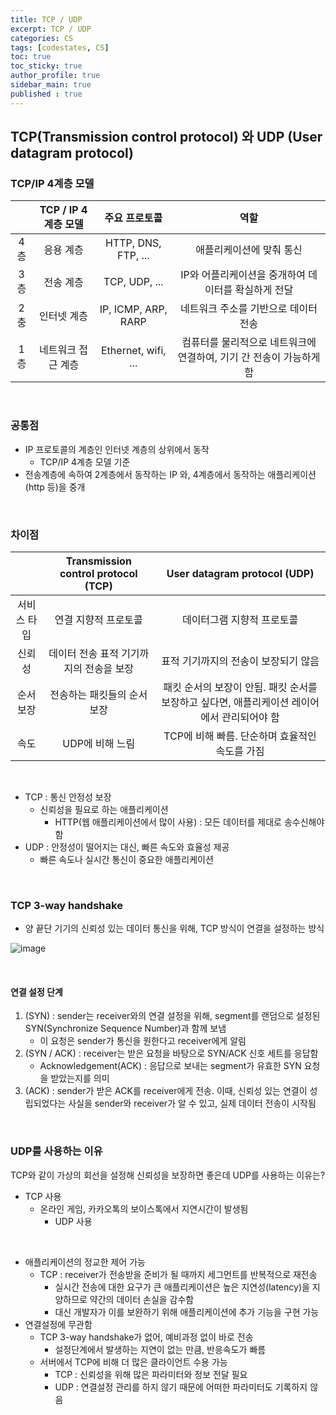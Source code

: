 ```yaml
---
title: TCP / UDP
excerpt: TCP / UDP
categories: CS
tags: [codestates, CS]
toc: true
toc_sticky: true
author_profile: true
sidebar_main: true
published : true
---
```

## TCP(Transmission control protocol) 와 UDP (User datagram protocol)

### TCP/IP 4계층 모델

||TCP / IP 4계층 모델|주요 프로토콜|역할|
|:-:|:-:|:-:|:-:|
|4층|응용 계층|HTTP, DNS, FTP, ...|애플리케이션에 맞춰 통신|
|3층|전송 계층|TCP, UDP, ...|IP와 어플리케이션을 중개하여 데이터를 확실하게 전달|
|2충|인터넷 계층|IP, ICMP, ARP, RARP|네트워크 주소를 기반으로 데이터 전송|
|1층|네트워크 접근 계층|Ethernet, wifi, ...|컴퓨터를 물리적으로 네트워크에 연결하여, 기기 간 전송이 가능하게 함|

<br>

### 공통점
- IP 프로토콜의 계층인 인터넷 계층의 상위에서 동작
  - TCP/IP 4계층 모델 기준
- 전송계층에 속하여 2계층에서 동작하는 IP 와, 4계층에서 동작하는 애플리케이션(http 등)을 중개

<br>

### 차이점

||Transmission control protocol (TCP)|User datagram protocol (UDP)|
|:-:|:-:|:-:|
|서비스 타입|연결 지향적 프로토콜|데이터그램 지향적 프로토콜|
|신뢰성|데이터 전송 표적 기기까지의 전송을 보장|표적 기기까지의 전송이 보장되기 않음|
|순서 보장|전송하는 패킷들의 순서 보장|패킷 순서의 보장이 안됨. 패킷 순서를 보장하고 싶다면, 애플리케이션 레이어에서 관리되어야 함|
|속도|UDP에 비해 느림|TCP에 비해 빠름. 단순하며 효율적인 속도를 가짐|

<br>

- TCP : 통신 안정성 보장
  - 신뢰성을 필요로 하는 애플리케이션
    - HTTP(웹 애플리케이션에서 많이 사용) : 모든 데이터를 제대로 송수신해야 함
- UDP : 안정성이 떨어지는 대신, 빠른 속도와 효율성 제공
  - 빠른 속도나 실시간 통신이 중요한 애플리케이션

<br>

### TCP 3-way handshake

- 양 끝단 기기의 신뢰성 있는 데이터 통신을 위해, TCP 방식이 연결을 설정하는 방식

![image](https://github.com/JSooCha/JSooCha.github.io/assets/90169862/96cd73a3-e8c5-4908-8c03-6da5fd6eb431)

<br>

#### 연결 설정 단계
1. (SYN) : sender는 receiver와의 연결 설정을 위해, segment를 랜덤으로 설정된 SYN(Synchronize Sequence Number)과 함께 보냄
   - 이 요청은 sender가 통신을 원한다고 receiver에게 알림
2. (SYN / ACK) : receiver는 받은 요청을 바탕으로 SYN/ACK 신호 세트를 응답함 
   - Acknowledgement(ACK) : 응답으로 보내는 segment가 유효한 SYN 요청을 받았는지를 의미
3. (ACK) : sender가 받은 ACK를 receiver에게 전송. 이때, 신뢰성 있는 연결이 성립되었다는 사실을 sender와 receiver가 알 수 있고, 실제 데이터 전송이 시작됨

<br>

### UDP를 사용하는 이유
TCP와 같이 가상의 회선을 설정해 신뢰성을 보장하면 좋은데 UDP를 사용하는 이유는?

- TCP 사용
  - 온라인 게임, 카카오톡의 보이스톡에서 지연시간이 발생됨
    - UDP 사용
<br>

- 애플리케이션의 정교한 제어 가능 
  - TCP : receiver가 전송받을 준비가 될 때까지 세그먼트를 반복적으로 재전송 
    - 실시간 전송에 대한 요구가 큰 애플리케이션은 높은 지연성(latency)을 지양하므로 약간의 데이터 손실을 감수함
    - 대신 개발자가 이를 보완하기 위해 애플리케이션에 추가 기능을 구현 가능
- 연결설정에 무관함 
  - TCP 3-way handshake가 없어, 예비과정 없이 바로 전송
    - 설정단계에서 발생하는 지연이 없는 만큼, 반응속도가 빠름
  - 서버에서 TCP에 비해 더 많은 클라이언트 수용 가능
    - TCP : 신뢰성을 위해 많은 파라미터와 정보 전달 필요
    - UDP : 연결설정 관리를 하지 않기 때문에 어떠한 파라미터도 기록하지 않음
    

